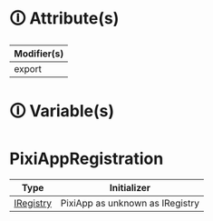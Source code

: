 # &#128712; Attribute(s)

| Modifier(s)                            |
|----------------------------------------|
| export |

# &#128712; Variable(s)

# PixiAppRegistration

| Type                        | Initializer                       |
|-----------------------------|-----------------------------------|
| [IRegistry](https://hamedfathi.gitbook.io/aurelia-2-doc-api/kernel/interface/di/iregistry) | PixiApp as unknown as IRegistry |